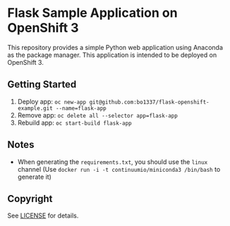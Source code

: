 # Flask Sample Application on OpenShift 3

This repository provides a simple Python web application using Anaconda as the package manager. This application is intended to be deployed on OpenShift 3.

## Getting Started

1. Deploy app: `oc new-app git@github.com:bo1337/flask-openshift-example.git --name=flask-app`
2. Remove app: `oc delete all --selector app=flask-app`
3. Rebuild app: `oc start-build flask-app`

## Notes

* When generating the `requirements.txt`, you should use the `linux` channel (Use `docker run -i -t continuumio/miniconda3 /bin/bash` to generate it)

## Copyright

See [LICENSE](LICENSE) for details.
